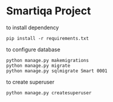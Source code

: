# Smartiqa Project

to install dependency
```commandline
pip install -r requirements.txt
```

to configure database
```commandline
python manage.py makemigrations
python manage.py migrate
python manage.py sqlmigrate Smart 0001
```

to create superuser
```commandline
python manage.py createsuperuser
```